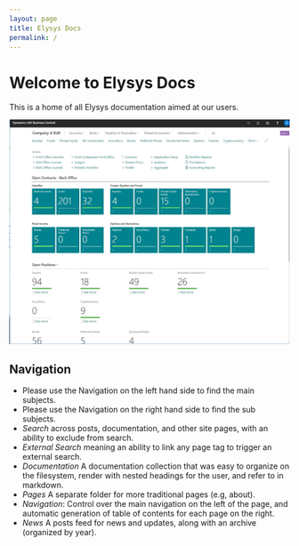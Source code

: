 ```yaml
---
layout: page
title: Elysys Docs
permalink: /
---
```


# Welcome to Elysys Docs

This is a home of all Elysys documentation aimed at our users.

![assets/img/MainPageElysysW.jpg](assets/img/MainPageElysysW.jpg)

## Navigation

 - Please use the Navigation on the left hand side to find the main subjects. 
 - Please use the Navigation on the right hand side to find the sub subjects. 
 - *Search* across posts, documentation, and other site pages, with an ability to exclude from search.
 - *External Search* meaning an ability to link any page tag to trigger an external search.
 - *Documentation* A documentation collection that was easy to organize on the filesystem, render with nested headings for the user, and refer to in markdown.
 - *Pages* A separate folder for more traditional pages (e.g, about).
 - *Navigation*: Control over the main navigation on the left of the page, and automatic generation of table of contents for each page on the right.
 - *News* A posts feed for news and updates, along with an archive (organized by year).
